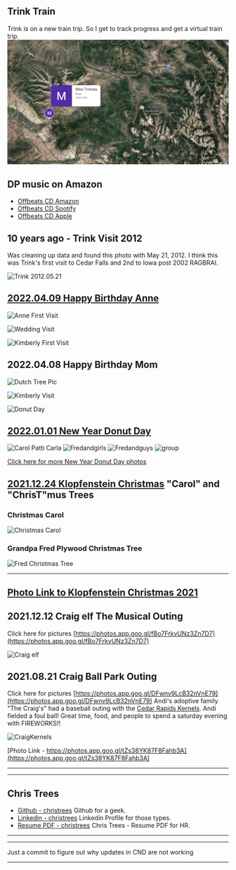 ## Trink Train
Trink is on a new train trip.  So I get to track progress and get a virtual train trip.
![TrinkTrip](TrinkTrip.png)

## DP music on Amazon
 - [Offbeats CD Amazon](https://music.amazon.com/albums/B001BVJJPE?ref=dm)
 - [Offbeats CD Spotify](https://open.spotify.com/album/06xAO8JHJK2Ul9Gux3lZBA?si=nTNANDnYR2yRVjjzIfHLQ)
 - [Offbeats CD Apple](https://music.apple.com/us/album/rockn-ska/278620141)

## 10 years ago - Trink Visit 2012
Was cleaning up data and found this photo with May 21, 2012.  I think this was Trink's first visit to Cedar Falls and 2nd to Iowa post 2002 RAGBRAI.

![Trink 2012.05.21](https://lh3.googleusercontent.com/pw/AM-JKLUJCwTg5-2CL0tfVJxSxdjAoKadQhe8t7rJudcCD9ftUej1e4OKkULfHxmu9PgsWTYzfA9mNtwu4IdcoYdXXyFgCtqrF0ZS8alw5G0zAht02kq737aaMuc75QTpX56UiyLXNrZ1gCP6IYmwZ6xfVHfn=w720-h960-no?authuser=0)

## [2022.04.09 Happy Birthday Anne](https://photos.app.goo.gl/7vh2xduseX7qW6zz9)

![Anne First Visit](https://lh3.googleusercontent.com/pw/AM-JKLVJbjdFwhZxYRL4I7fAG89_Yq3OE0MGIo7fIo_2fl5GkyFuWfJJYFZfg1R4AGVeuohrlnWFOGuoBf8mHh0RoMRM7GDicOLJaX39U5N9NktMb_bgd0g_RT_b-szz_uccRNuAubjVWrOLqDRQwIIO2vj4=w561-h748-no?authuser=0)

![Wedding Visit](https://lh3.googleusercontent.com/pw/AM-JKLXPq2ZN4vmmfZmzSupbCRkjAP7wRII1hBku0DkAIoIWj92J9a1p4nzs_Ujy5xEv5vVeKv1M-MmTcoO_nf7v__TS3rOrl80J3jJGPg1ZU3MFLYBXc6ZGMwwSPGET34YUrkWmrIIpQXiUbYvoOSv22DLN=w998-h748-no?authuser=0)

![Kimberly First Visit](https://lh3.googleusercontent.com/pw/AM-JKLUY4lZfjl8QzXviv5_P3nV8Th2yjG9YbjQktGeKB1lA53d_ZxzdyB-ziNq96dkXvttgTgIzyuF4FIrA_gOxNkrjD94gw5doz0z6L6V1bLWqKagy2Xnlb8PCQySe31BLzSyxjBKVqiBBGSI5BDQV-mxY=w998-h748-no?authuser=0)


## 2022.04.08 Happy Birthday Mom

![Dutch Tree Pic](https://lh3.googleusercontent.com/pw/AM-JKLUYfg5qrA8PtK7bBkM4h2hTaBi9mXSbdqcpfgVKk2JJD3pp05ZqImqSkyIrIzCWMlQWpqppwqgRDRwlOQxpAcXwoOJOgIF2fPZx8D0IRCNmG9uyKvGefW7dF_ETOJd-XrOiZxpLi5K9K3seZ2SfHL3M=w998-h748-no?authuser=0)

![Kimberly Visit](https://lh3.googleusercontent.com/pw/AM-JKLWwqvhLIlW4x9ydvATX1A9Yu7p8SL1-u5FV2DqU9CLh9M2akiigSZCoKyJS7euzHQRDUjPVaH-wMZ-xA3FGV-cc9AQzYMWv7IyWGS3WoI_R4bvjHSChIqIThC-nT9RIcndwPrtSgdfum5NN5LryvPe1=w998-h748-no?authuser=0)

![Donut Day](https://lh3.googleusercontent.com/LK-GHSRhqSgvMiP63kxRfGMRVbvLVKfKZ6q3a6toPfAtOYpkVb_di5IUuYhVMZIIw1OQsfvwdTBkIG-nuxiwWzILFxD-sLbmpJEULG9hXYTDLROYpgDRMX13QZwcMkbXUUR2_TVDdkr31bYx62Hghd9ik4kols51DctvEDg1Icaoo4loHCSWtFPp-iBFY13cif49INWrQFS2YbSgr26FGEmX5b-BxaqRMV_sHNjTpsD2zSPZ_VciPH71NzBZIEs6_bydRYToJVErM3LGjIuCCnYz8ZWhdhXKnQzlK4iT7vri3r1sV_yPT8De-pru7mujCkEy2vEnnn3dUpYwHeEvLFrBeKJU5OP1x6xMw7v4vdUYZTVyFVZMkvjWIhVROUUTwJmC8VA1JXY1qcXse-VEuTZNuB5iIGXcRKnqX-yNE1zqHmC2jkPkcelNDTtDCw9hidMp3CgfI_G0bHVRzQSPnWBN8DjtC-c0E4cPLmL_JHI4So3GBxCxqprN4PuQODvKttr01hUaBSu3j-1Hi9QEz9YOSHjSEcBD0X3CbmJH0Zk6VooGigdlXDuvY_XGgklsAtHo21H8XA4QXJzrM4Pb0HRH48Z_85ROGJBb3wRef3e5TB_Pp9gfwblum45R13LFTKAYyABvmI-EKB6FzeUToK2pjSoSwLfYLdItGnuc7WPZ7WUIAavIc-bgOfiO0LARxmK2H-dC5ZRAdkfGY-N1bYRFZ2pMra01R6msRIg-YdGoxXbdzpCk=w998-h748-no?authuser=0)


## [2022.01.01 New Year Donut Day](https://photos.app.goo.gl/6BFqK9CZsu2TtYAR6)

![Carol Patti Carla](https://lh3.googleusercontent.com/pw/AM-JKLXug8GXmoMiGqRi0BF9oW_f3TkqRFh7CK0_vBjBri5-9hcuKI8IA0UJo9eMJdMVHl4wICoKw1TgMc0hfrwCyu_nXxXxTGglvKU_FJoJpZav52Zfsy6Pm4aD3JW030EJwQd4lS2JRfBhZQXTv6eJquL2=w827-h620-no?authuser=0)
![Fredandgirls](https://lh3.googleusercontent.com/pw/AM-JKLUBmSOzTJz0ECOOfRJrro5J__sXBBRiwD5bHGCero0yFPBurYm1lXs3N1YzkjXOCnJ5tfA8mTjwhB_47YF57fQDP_OJF_H0nEbrH5z9vdx024PEmVaUqeNXDYz5jLdzi8wbGGi-dBJxn_eJQeUeX5ik=w827-h620-no?authuser=0)
![Fredandguys](https://lh3.googleusercontent.com/pw/AM-JKLUIlaBWoOVtlr2NQUoi7SaHZ_NBbCrnCfQIFzxH_B6X7LxOIk9xRWefQv-d8UgslP-lTlebaM90PUlG7KVxyHF_pM0Gn1PO1MfQxDDGB4ON_2R8wCzkT9BmT-rF55LMrLEbvd_jJhROrzyxZRuKds-c=w827-h620-no?authuser=0)
![group](https://lh3.googleusercontent.com/pw/AM-JKLWV8F3xkogXXT0hDWFL7gHkbCZq9p3Ej8zEZ6MMb3Ym2uWX4FhnyyOD9NvE3MqSvG-LsRpAIG0RNA9ZAL9xx1Afqd6ojHXvVUHfExu6TYu93Vecp1K0EhBlEYQ5gMCOfuaCZlxc2G0bN9cfD6j1l52Z=w827-h620-no?authuser=0)

[Click here for more New Year Donut Day photos](https://photos.app.goo.gl/6BFqK9CZsu2TtYAR6)

## [2021.12.24 Klopfenstein Christmas](https://photos.app.goo.gl/aXh977Zr6duQZBHz6) "Carol" and "ChrisT"mus Trees

### Christmas Carol
![Christmas Carol](https://lh3.googleusercontent.com/pw/AM-JKLXgz-KHwiZLIhZvsfdLg4Y2TSDZTN0xKNcFFnN0KZ-1eWXfIPNq6_tnWQXpaBjasFTNAYnzxx8K7tRi6OVu93O3Jq9-sxusQ7aJGnx_f4KmpcMQMs1KpU84YteevPEBbjA3swj7kPKk_6RKzxQJ5DLO=w1107-h830-no?authuser=0)

### Grandpa Fred Plywood Christmas Tree
![Fred Christmas Tree](https://lh3.googleusercontent.com/pw/AM-JKLVSRGwIQRcMOouiON_zhT9o1KrlcxDjgNQrYp8o7VPLTTXrxc10XeCChA_OGXMYDTV_wnT9ZI7qKsYgbNup-0zh0ei3UzzGCp2pRrK5PpfrQzxDnRsluQvQSUUCuzPoJjic7e8io__M3i1NxLkOpjGx=w623-h830-no?authuser=0)

---
[Photo Link to Klopfenstein Christmas 2021](https://photos.app.goo.gl/aXh977Zr6duQZBHz6)
---

## 2021.12.12 Craig elf The Musical Outing
Click here for pictures [https://photos.app.goo.gl/fBo7FrkvUNz3Zn7D7](https://photos.app.goo.gl/fBo7FrkvUNz3Zn7D7)

![Craig elf](https://lh3.googleusercontent.com/pw/AM-JKLUSvguMyOnwUubhTMqylkyxbCNeYJkIEibtGoqHo3Sw9w2INH6A_oa0JhZ7LkDvobt9JjWsJSLUiKC6dgLT7feD7vkAd3zF1tNsrEfH1ujCn3E3s0ZbP768iqoiAs6WQZbpuTh-3Dm_Z0KKflEgWh4j=w1107-h830-no?authuser=0)

## 2021.08.21 Craig Ball Park Outing
Click here for pictures [https://photos.app.goo.gl/DFwnv9LcB32nVnE79](https://photos.app.goo.gl/DFwnv9LcB32nVnE79)
Andi's adoptive family "The Craig's" had a baseball outing with the [Cedar Rapids Kernels](https://www.milb.com/cedar-rapids).  Andi fielded a foul ball!  Great time, food, and people to spend a saturday evening with FIREWORKS!!

![CraigKernels](https://lh3.googleusercontent.com/pw/AM-JKLUKejUidl9qQMuwtvkpw4wu4h_heMPMRcaqhUMIfFn4RkoExNFhcQLEAb1JNiRjyDDeGRfvUmZ-whGUKHazbKEl_Z1lGY2bvO4Ep8eeuxdyC0bPgLrguInXu29JR1HYgptNHreXi-tXy3p6SdxRyNEE=w994-h745-no?authuser=0)

[Photo Link - https://photos.app.goo.gl/tZs38YK87F8Fahb3A](https://photos.app.goo.gl/tZs38YK87F8Fahb3A)

---
---

## Chris Trees 
  - [Github - christrees](https://github.com/christrees) Github for a geek.
  - [Linkedin - christrees](https://linkedin.com/in/christrees) Linkedin Profile for those types.
  - [Resume PDF - christrees](https://christrees.com/docs/resume_christrees.pdf) Chris Trees - Resume PDF for HR.

  <hr/><hr/>
  
Just a commit to figure out why updates in CND are not working

<!--

[2022.01.09 Notes](/wip/README20220109.md)

## 2021.06.19 Fix'n it for Ken
Click here for link - [http://blog.christrees.com/fix/B&0/](http://blog.christrees.com/fix/B&0/)

I had to channel our old friend Rodger's repair skills... mainly his patience and small parts orgizational skills... and his Ken tollerance of course! 
Thanks Rog!
![Ken Disassembled](https://lh3.googleusercontent.com/pw/ACtC-3cKzmwqkwg7Fu1ltoywdXSCsTUa5JZCJCXpFhQGWIvfRB1QQlXAl_pVulJu2yox0vDSLMO8UKfl1oGDKFa99rFr1Op4OEVUVulXvScrA8sy9QB0oBvFcx2LeV2OaqKB0f99hTOjkspfsLiLdAFDDqeD=w1088-h816-no)

## 2021.04.11 Feeling burnt out
[Burnout-Attitudes](./Burnout-Attitudes.png)

Going to push on [gh learn-bg-anvil](http://gh.2cld.net/docs/blender/tutorial/learn-bg-anvil).  Need to cleanup my blender links also as I have them in [2cld/gh/docs/blender](https://github.com/2cld/gh/tree/master/docs/blender) and [christrees/blog/blender](https://github.com/christrees/blog/tree/master/blender).  Also need to find and cleanup what I have on the other tests.

## 2021.04.10 Grasshorse Cleanup
The intent today was to move more stuff out of the basement, but it was cold and rainly.  Did stop into the house and the roof is leaking between addition and main old house.  Brad, Brayden and myself then took a stab at grasshorse cleaning.  My goal is to keep defending corners and pushing out.  Brad and I got the SW basement corner cleared.  I intended to trace down the chiller unit as I think I can remove it also.  We took what I think is intended to be trash (the old lights) and sat them on the dock and dock-loading area.  We then moved to the NE basement corner and did a first pass clear and clean.  We started on the woodshop area NE corner.  This is the corner Brayden and I cleared last time, so this was the 'defend and expand'.  We did clear the vertical surfaces we had cleared last time, but at that point I had ran into more signs of non-progress I hit the SNAFU limit.

## 2021.04.09 More Maintainance
Cleared some more basement.  Got to the old leak pipe runs.  Thinking the leak was the laundry water I pulled drywall to get to it.  I think the water actually came from some sort of laundry overflow, not a leak in the supply pipe.  I pulled the washer and found the water was reversed Hot to Cold.  I also found the supply hot hose screen was corroded shut.  I pulled the screens and replace rubber washers.  That seemed to fix the washer.  The dryer vent was off.  I pulled the Dryer, attached the exhaust hoses. There was a lot of lint build up.  I pulled the front face of the dryer and vacumed the lint from everywhere including the felt seals both front and back.  Removing the front also made attaching the exhaust easier.  Dryer worked and also blew out a wad of lint from the exhaust pipe.

## 2021.04.04 Project Catchup
### Update [Blender Learning Project - Youtube](https://youtu.be/05pc088bPlA)
[Blender Learning Project - Youtube](https://youtu.be/05pc088bPlA) overview of what I was doing 6 months ago before I went to [T3 Farms](http://blog.christrees.com/farm/T3Farms/) to help pump poo.  I stopped the blender and the bathroom renovation rendering project.  This is a recap to myself and Gus so he keeps on me to review my progress.  BTW... I should model the new and improved T3 Farms equipment too.

### Update [ConverseHouse Website](https://conversehouse.com/)
I missed Al's email about the Zoom conference Friday night.  So I figured I'd go test the virtual links I setup to test on 2/24.  I added links to meeting rooms that should never expire BUT will require a conversehouse domain user to enter the room and accept any non-members request to enter.  I also added a room via the webapp I experimented with [https://zoom-app-clone.herokuapp.com/conversehouse](https://zoom-app-clone.herokuapp.com/conversehouse).  It mostly works and if people start using it, I'll fix the issues and make it into an app.  I also made the main site secure.
  
## 2021.04.03 - 2021.03.18 - Farm'n and Clean'n
Spend a few weeks down on the farm.
### The Bat Kite
I won the Cub Scout spring kite flying contest with this kite circa 1970... I think.  Found it while cleaning out my basement room at the folks place.

![20210403-ChrisTrees-BatKite-cira1970-IMG_1258.JPG](./share/image/20210403-ChrisTrees-BatKite-cira1970-IMG_1258.JPG)

### Clean'n stuff
I reached the far SE corner of the basement!  Moved stuff not touched since 1970's I think.

![20210403-ChrisTrees-ClearSECorner-IMG_1244.JPG](./share/image/20210403-ChrisTrees-ClearSECorner-IMG_1244.JPG)

I also reached the far NE corner, which was the office.  I think the stuff in the corner was placed (by me) in 2004.  Maybe I'll try to find a photo before I cleared.  I only cleared about 1/2 square foot, but I did get to the 2 East corners of the basement.  Now I just have to defend and expand the corners until I clear the entire basement.

![20210403-ChrisTrees-ClearNECorner-IMG_1265.JPG](./share/image/20210403-ChrisTrees-ClearNECorner-IMG_1265.JPG)

## 2021.02.15 - Still cold...

![20210215-33below-IMG_0974.JPG](./share/image/20210215-33below-IMG_0974.JPG)

### Digging out in 33 below
Makes me question why 
![20210215-33belowAndiDrive-IMG_0403.jpg](./share/image/20210215-33belowAndiDrive-IMG_0403.jpg)

## 2021.02.09 - Very Cold no rodeo today

![20210209-21below-IMG_0955.JPG](./share/image/20210209-21below-IMG_0955.JPG)

## 2020.09.29 - 2020.11.?? 
Farm'n with the Trees side [T3Farms](./farm/T3Farms/).  Cousin [Mike with grandkids](./share/MikeTrees/) Wyate and Drake.

## 2020.08.15 - Derecho info:  
Storm passed north of Winfield, and South of Cedar Falls.  No known farm damage for Mom.  Lots of damage and power out between Cedar Falls and Winfield.  
  <ol> Derecho 2020
    <li><a target="_blank" href="https://www.npr.org/2020/08/16/902868884/the-devastation-is-widespread-iowans-continue-to-struggle-in-aftermath-of-storm">NPR - Derecho aftermath</a></li>
    <li><a target="_blank" href="https://www.npr.org/2020/08/13/902106373/after-devastating-derecho-midwest-takes-stock-of-the-damage">NPR - After Devastating Derecho, Midwest Takes Stock Of The Damage</a></li>
    <li><a target="_blank" href="https://www.thegazette.com/subject/news/iowa-storm-derecho-recovery-cedar-rapids-federal-disaster-aid-national-guard-20200814">The Gazette - Gov. Reynolds</a></li>
    <li><a target="_blank" href="https://www.thegazette.com/derecho-storm-recovery-cleanup-20200815">The Gazette - Saturday Cleanup Cedar Rapids</a></li>
  </ol>
  <ol> Youtube clips
    <li><a target="_blank" href="https://www.youtube.com/watch?v=FYbP_bZvUcg">Live Iowa Derecho Coverage 8/10/20 - KGAN CBS2 Iowa's News Now</a></li>
    <li><a target="_blank" href="https://www.youtube.com/watch?v=pBkPichBlt8">Cedar Rapids Derecho Live Camera Aug 10, 2020</a></li>
    <li><a target="_blank" href="https://www.youtube.com/watch?v=gPdUslndvVI">Cole The Cornstar - Our Farm Got Destroyed</a></li>
    <li><a target="_blank" href="https://www.youtube.com/watch?v=Lw-MkxqYX5k">Cole The Cornstar - Assessing MAJOR Storm Damage</a></li>
    <li><a target="_blank" href="https://www.youtube.com/watch?v=e7M4VG7JpRQ">Cole The Cornstar - Our Worst Crop Ever</a></li>
    <li><a target="_blank" href="https://www.youtube.com/watch?v=q7w2TPgOAi0">How Farms Work - Flat Corn Derecho Farm Damage</a></li>
    <li><a target="_blank" href="https://www.youtube.com/watch?v=n-Z83cn9sck">Car by cornfield</a></li>
    <li><a target="_blank" href="https://www.youtube.com/watch?v=xQNvTqB0NYg">Newton</a></li>
    <li><a target="_blank" href="https://www.youtube.com/watch?v=2mtpj6lZR9M">Des Moines</a></li>
    <li><a target="_blank" href="https://www.youtube.com/watch?v=8fYQOnGt9EI">Dewitt</a></li>
    <li><a target="_blank" href="https://www.youtube.com/watch?v=Bfy4nmpf5Jg">Cedar Rapids</a></li>
    <li><a target="_blank" href="https://www.youtube.com/watch?v=V4YY9YMaQOU">Clinton</a></li>
    <li><a target="_blank" href="https://www.youtube.com/watch?v=qZKxxlFGIDc">Madrid</a></li>
    
  </ol>
  
  <hr/><hr/>
  
## 2019.10.09 Dad
  For info about Dad, [Click here](http://blog.christrees.com/dad/)

  <hr/><hr/>
 
### Scratch space
  <ul>
    <li>Storm on Rownd St <a href="https://photos.app.goo.gl/vFe2VnTEjaBLV5o69">Pictures</a></li>
    <li>Comet Neowise first magnitude from now through July 11; second magnitude from July 12 through July 17 and third magnitude from July 18 through July 22<a href="https://www.space.com/comet-neowise-visibility-july-2020.html">See Link</a></li>
    <li>July 11 - 10 degrees above the northeast horizon, 80 minutes before sunrise</li>
    <li>July 14 its altitude will have already doubled to 10 degrees, and by July 19 it will have doubled yet again to 20 degrees up by the end of nautical twilight.</li>
    <li>On Tuesday morning, July 14, 2020, the planet Jupiter will appear opposite the Sun as seen from the Earth. The best time to look for the planet is between midnight and 2 a.m. (local time) when it is at its highest point in the sky.</li>
    <li>July 10 - Saturn, while not as bright, will be easy to spot as it will be next to Jupiter throughout the entire night. The ringed planet will be reaching opposition about one week after Jupiter on Monday, July 20.</li>
  </ul>

-->

<hr/>


